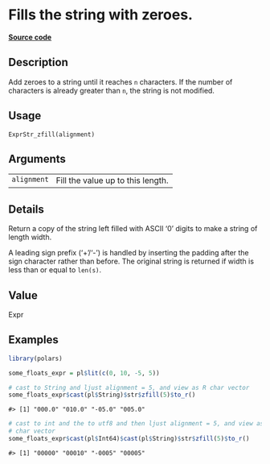 

# Fills the string with zeroes.

[**Source code**](https://github.com/pola-rs/r-polars/tree/1fd6c01b862685c50e295d9b2ef690a69c3a7963/R/expr__string.R#L382)

## Description

Add zeroes to a string until it reaches <code>n</code> characters. If
the number of characters is already greater than <code>n</code>, the
string is not modified.

## Usage

<pre><code class='language-R'>ExprStr_zfill(alignment)
</code></pre>

## Arguments

<table>
<tr>
<td style="white-space: nowrap; font-family: monospace; vertical-align: top">
<code id="ExprStr_zfill_:_alignment">alignment</code>
</td>
<td>
Fill the value up to this length.
</td>
</tr>
</table>

## Details

Return a copy of the string left filled with ASCII ‘0’ digits to make a
string of length width.

A leading sign prefix (‘+’/‘-’) is handled by inserting the padding
after the sign character rather than before. The original string is
returned if width is less than or equal to <code>len(s)</code>.

## Value

Expr

## Examples

``` r
library(polars)

some_floats_expr = pl$lit(c(0, 10, -5, 5))

# cast to String and ljust alignment = 5, and view as R char vector
some_floats_expr$cast(pl$String)$str$zfill(5)$to_r()
```

    #> [1] "000.0" "010.0" "-05.0" "005.0"

``` r
# cast to int and the to utf8 and then ljust alignment = 5, and view as R
# char vector
some_floats_expr$cast(pl$Int64)$cast(pl$String)$str$zfill(5)$to_r()
```

    #> [1] "00000" "00010" "-0005" "00005"
